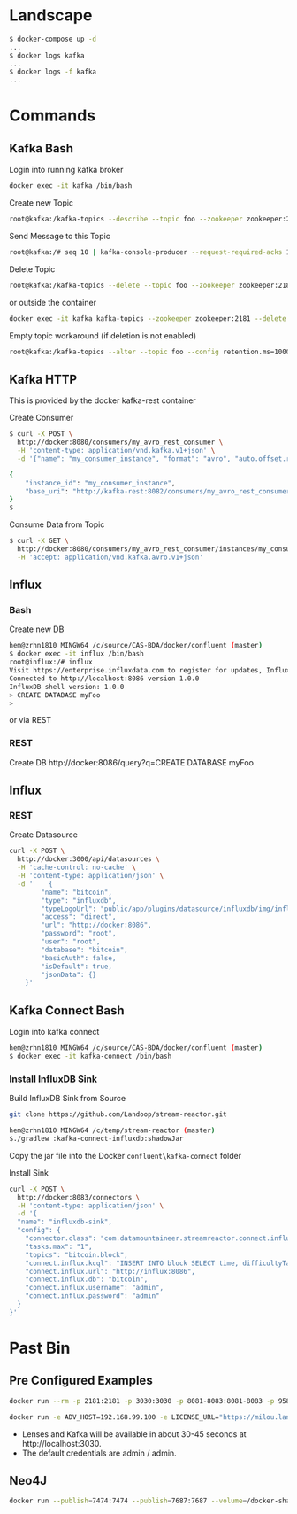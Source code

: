 
# Landscape
```bash
$ docker-compose up -d
...
$ docker logs kafka
...
$ docker logs -f kafka
...
```


# Commands
## Kafka Bash

Login into running kafka broker
```bash
docker exec -it kafka /bin/bash
```

Create new Topic
```bash
root@kafka:/kafka-topics --describe --topic foo --zookeeper zookeeper:2181
```
Send Message to this Topic
```bash
root@kafka:/# seq 10 | kafka-console-producer --request-required-acks 1 --broker-list zookeeper:2181 --topic foo && echo 'Produced 10 messages.'
```

Delete Topic
```bash
root@kafka:/kafka-topics --delete --topic foo --zookeeper zookeeper:2181
```
or outside the container
```bash
docker exec -it kafka kafka-topics --zookeeper zookeeper:2181 --delete --topic bitcoin.block
```

Empty topic workaround (if deletion is not enabled)
```bash
root@kafka:/kafka-topics --alter --topic foo --config retention.ms=1000 --zookeeper zookeeper:2181
```

## Kafka HTTP
This is provided by the docker kafka-rest container


Create Consumer
```bash
$ curl -X POST \
  http://docker:8080/consumers/my_avro_rest_consumer \
  -H 'content-type: application/vnd.kafka.v1+json' \
  -d '{"name": "my_consumer_instance", "format": "avro", "auto.offset.reset": "smallest"}'

{
    "instance_id": "my_consumer_instance",
    "base_uri": "http://kafka-rest:8082/consumers/my_avro_rest_consumer/instances/my_consumer_instance"
}
$
```

Consume Data from Topic
```bash
$ curl -X GET \
  http://docker:8080/consumers/my_avro_rest_consumer/instances/my_consumer_instance/topics/foo \
  -H 'accept: application/vnd.kafka.avro.v1+json'
```



## Influx
### Bash
Create new DB
```bash
hem@zrhn1810 MINGW64 /c/source/CAS-BDA/docker/confluent (master)
$ docker exec -it influx /bin/bash
root@influx:/# influx
Visit https://enterprise.influxdata.com to register for updates, InfluxDB server management, and monitoring.
Connected to http://localhost:8086 version 1.0.0
InfluxDB shell version: 1.0.0
> CREATE DATABASE myFoo
>
```
or via REST
### REST

Create DB
http://docker:8086/query?q=CREATE DATABASE myFoo


## Influx
### REST
Create Datasource
```bash
curl -X POST \
  http://docker:3000/api/datasources \
  -H 'cache-control: no-cache' \
  -H 'content-type: application/json' \
  -d '    {
        "name": "bitcoin",
        "type": "influxdb",
        "typeLogoUrl": "public/app/plugins/datasource/influxdb/img/influxdb_logo.svg",
        "access": "direct",
        "url": "http://docker:8086",
        "password": "root",
        "user": "root",
        "database": "bitcoin",
        "basicAuth": false,
        "isDefault": true,
        "jsonData": {}
    }' 
```



## Kafka Connect Bash
Login into kafka connect
```bash
hem@zrhn1810 MINGW64 /c/source/CAS-BDA/docker/confluent (master)
$ docker exec -it kafka-connect /bin/bash
```

### Install InfluxDB Sink
Build InfluxDB Sink from Source
```bash
git clone https://github.com/Landoop/stream-reactor.git

hem@zrhn1810 MINGW64 /c/temp/stream-reactor (master)
$./gradlew :kafka-connect-influxdb:shadowJar
```
Copy the jar file into the Docker `confluent\kafka-connect` folder

Install Sink
```bash
curl -X POST \
  http://docker:8083/connectors \
  -H 'content-type: application/json' \
  -d '{
  "name": "influxdb-sink",
  "config": {
    "connector.class": "com.datamountaineer.streamreactor.connect.influx.InfluxSinkConnector",
    "tasks.max": "1",
    "topics": "bitcoin.block",
    "connect.influx.kcql": "INSERT INTO block SELECT time, difficultyTarget, version, blockNo, blockHash FROM influx-topic WITHTIMESTAMP time",
	"connect.influx.url": "http://influx:8086",
	"connect.influx.db": "bitcoin",
	"connect.influx.username": "admin",
	"connect.influx.password": "admin"
  }
}'
```



# Past Bin
## Pre Configured Examples

```bash
docker run --rm -p 2181:2181 -p 3030:3030 -p 8081-8083:8081-8083 -p 9581-9585:9581-9585 -p 9092:9092 -e ADV_HOST=192.168.99.100  landoop/fast-data-dev:latest
```
```bash
docker run -e ADV_HOST=192.168.99.100 -e LICENSE_URL="https://milou.landoop.com/download/lensesdl/?id=2b698b12-...." -e SAMPLEDATA=0 --rm -p 3030:3030 -p 9092:9092 -p 2181:2181 -p 8081:8081 -p 9581:9581 -p 9582:9582 -p 9584:9584 -p 9585:9585 landoop/kafka-lenses-dev
```
- Lenses and Kafka will be available in about 30-45 seconds at http://localhost:3030. 
- The default credentials are admin / admin. 

## Neo4J
```bash
docker run --publish=7474:7474 --publish=7687:7687 --volume=/docker-share/neo4j/data:/data --volume=/docker-share/neo4j/logs:/logs neo4j:3.0
```